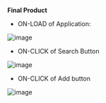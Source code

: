 **Final Product**

* ON-LOAD of Application:

![image](https://github.com/user-attachments/assets/8490ac41-6114-4b59-a271-2153cf46d1d9)


* ON-CLICK of Search Button

![image](https://github.com/user-attachments/assets/ab6782a8-7b48-4b13-bae9-39e1c648ed71)


* ON-CLICK of Add button

![image](https://github.com/user-attachments/assets/72ec0e90-c0f9-4457-a799-22d7928e1d71)
